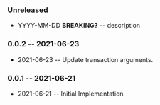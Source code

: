 ### Unreleased

- YYYY-MM-DD **BREAKING?** -- description

### 0.0.2 -- 2021-06-23

- 2021-06-23 -- Update transaction arguments.

### 0.0.1 -- 2021-06-21

- 2021-06-21 -- Initial Implementation